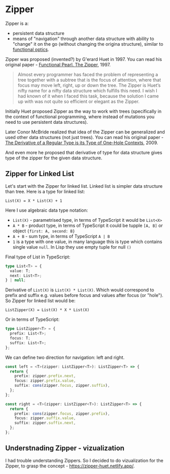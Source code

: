 # Zipper

Zipper is a:

- persistent data structure
- means of "navigation" through another data structure with ability to "change" it on the go (without changing the origina structure), similar to [functional optics](https://www.oreilly.com/library/view/hands-on-functional-programming/9781788831437/d83ecfbf-6713-450e-9e90-8f02253427bf.xhtml).

Zipper was proposed (invented?) by G'erard Huet in 1997. You can read his original paper - [Functional Pearl. The Zipper](https://www.st.cs.uni-saarland.de/edu/seminare/2005/advanced-fp/docs/huet-zipper.pdf), 1997.

> Almost every programmer has faced the problem of representing a tree together with a subtree that is the focus of attention, where that focus may move left, right, up or down the tree. The Zipper is Huet’s nifty name for a nifty data structure which fulfills this need. I wish I had known of it when I faced this task, because the solution I came up with was not quite so efficient or elegant as the Zipper.

Initially Huet proposed Zipper as the way to work with trees (specifically in the context of functional programming, where instead of mutations you need to use persistent data structures).

Later Conor McBride realized that idea of the Zipper can be generalized and used other data structures (not just trees). You can read his original paper - [The Derivative of a Regular Type is its Type of One-Hole Contexts](http://strictlypositive.org/diff.pdf), 2009.

And even more he proposed that derivative of type for data structure gives type of the zipper for the given data structure.

## Zipper for Linked List

Let's start with the Zipper for linked list. Linked list is simpler data structure than tree. Here is a type for linked list:

```
List(X) = X * List(X) + 1
```

Here I use algebraic data type notation:

- `List(X)` - parametrised type, in terms of TypeScript it would be `List<X>`
- `A * B` - product type, in terms of TypeScript it could be tupple `[A, B]` or object `{first: A, second: B}`
- `A + B` - sum type, in terms of TypeScript `A | B`
- `1` is a type with one value, in many language this is type which contains single value `null`. In Lisp they use empty tuple for null `()`

Final type of List in TypeScript:

```ts
type List<T> = {
  value: T;
  next: List<T>;
} | null;
```

Derivative of `List(X)` is `List(X) * List(X)`. Which would correspond to prefix and suffix e.g. values before focus and values after focus (or "hole"). So Zipper for linked list would be:

```
ListZipper(X) = List(X) * X * List(X)
```

Or in terms of TypeScript:

```ts
type ListZipper<T> = {
  prefix: List<T>;
  focus: T;
  suffix: List<T>;
};
```

We can define two direction for navigation: left and right.

```ts
const left = <T>(zipper: ListZipper<T>): ListZipper<T> => {
  return {
    prefix: zipper.prefix.next,
    focus: zipper.prefix.value,
    suffix: cons(zipper.focus, zipper.suffix),
  };
};

const right = <T>(zipper: ListZipper<T>): ListZipper<T> => {
  return {
    prefix: cons(zipper.focus, zipper.prefix),
    focus: zipper.suffix.value,
    suffix: zipper.suffix.next,
  };
};
```

## Understnading Zipper - vizualization

I had trouble understanding Zippers. So I decided to do vizualization for the Zipper, to grasp the concept - https://zipper-huet.netlify.app/.
